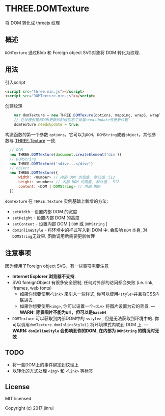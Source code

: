# THREE.DOMTexture
将 DOM 转化成 threejs 纹理
## 概述
```DOMTexture``` 通过Blob 和 Foreign object SVG对象将 DOM 转化为纹理.
## 用法
引入script
```html
<script src="three.min.js"></script>
<script src="DOMTexture.min.js"></script>
```
创建纹理
```javascript
    var domTexture = new THREE.DOMTexure(options, mapping, wrapS, wrapT, magFilter, minFilter, format, type, anisotropy)
    // 在纹理创建和DOM更新的时候别忘了设置needsUpdate去更新纹理
    domTexture.needsUpdate = true;
```
构造函数的第一个参数 ```options```，它可以为```DOM```，```DOMString```或者```object```，其他参数与 [THREE.Texture](https://threejs.org/docs/index.html#api/textures/Texture) 一致.
```javascript
  // DOM
  new THREE.DOMTexture(document.createElement('div'))
  // DOMString
  new THREE.DOMTexture('<div>...</div>')
  // object
  new THREE.DOMTexture({
      width: <number> // 内部 DOM 的宽度, 默认值：512
      height: <number> // 内部 DOM 的高度, 默认值： 512
      content: <DOM | DOMString> // 内部 DOM
  })
```

```domTexture``` 在 ```THREE.Texture``` 实例基础上新增的方法:
* ```setWidth``` - 设置内部 DOM 的宽度
* ```setHeight``` - 设置内部 DOM 的高度
* ```setContent``` -  设置内部 DOM [ ```DOM``` 或 ```DOMString``` ]
* ```domInlineStyle``` - 将环境中的样式写入到 DOM 中. 会影响 ```DOM``` 本身, 对 ```DOMString```无效果.
函数调用后需要更新纹理

## 注意事项
因为使用了Foreign object SVG，有一些事项需要注意
* __Internet Explorer 浏览器不支持__.
* SVG foreignObject 有很多安全限制, 任何对外部的访问都会失败 (i.e. link, iframes, web fonts)
    - 如果你想要使用```<link>``` 来引入一些样式, 你可以使用```<style>```并且将CSS内联进去.
    - 如果你想要使用```<img>```, 你可以设置一个```<div>``` 将图片设置为它的背景. __--WARN: 背景图片不能为url，但可以是```base64```__
* ```DOMTexture``` 可以获取到内部DOM中的 ```<style>``` , 但是无法获取到环境中的. 你可以调用```domTexture.domInlineStyle()``` 将环境样式内联到 DOM 上. __--WARN: ```domInlineStyle``` 会影响到你的DOM, 在内部为 ```DOMString``` 的情况时无效__

## TODO
* 将一些DOM上的事件绑定到纹理上
* 以转化的方式处理 ```<img>``` 和 ```<link>``` 等标签

## License
MIT licensed

Copyright (c) 2017 jinrui
